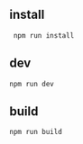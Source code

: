 ## install

```node
 npm run install
```

## dev

```node
npm run dev
```

## build

```
npm run build
```

